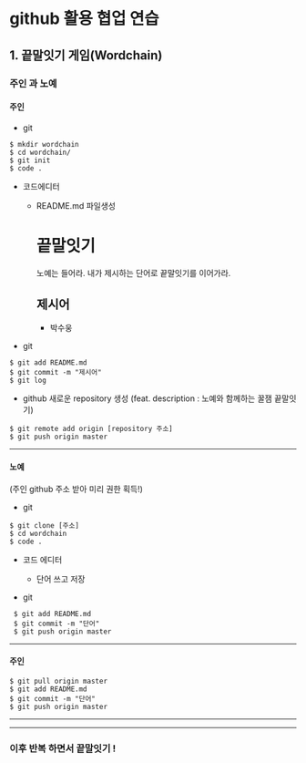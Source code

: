 

# github 활용 협업 연습



## 1. 끝말잇기 게임(Wordchain)

### 주인 과 노예

#### 주인

* git

```
$ mkdir wordchain
$ cd wordchain/
$ git init
$ code .
```

- 코드에디터

  - README.md 파일생성

    # 끝말잇기

    노예는 들어라. 내가 제시하는 단어로 끝말잇기를 이어가라.

    ## 제시어

    - 박수웅

* git

```shell
$ git add README.md
$ git commit -m "제시어"
$ git log 
```



- github 새로운 repository 생성 (feat. description : 노예와 함께하는 꿀잼 끝말잇기)

```shell
$ git remote add origin [repository 주소]
$ git push origin master
```
---



#### 노예

(주인 github 주소 받아 미리 권한 획득!)

* git

```shell
$ git clone [주소]
$ cd wordchain
$ code .
```



* 코드 에디터

  * 단어 쓰고 저장

  

* git

 ```shell
  $ git add README.md
  $ git commit -m "단어"
  $ git push origin master
 ```



---

#### 주인

```shell
$ git pull origin master
$ git add README.md
$ git commit -m "단어"
$ git push origin master
```



---

---



### 이후 반복 하면서 끝말잇기 !
